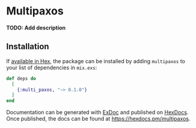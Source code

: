 # Multipaxos

**TODO: Add description**

## Installation

If [available in Hex](https://hex.pm/docs/publish), the package can be installed
by adding `multipaxos` to your list of dependencies in `mix.exs`:

```elixir
def deps do
  [
    {:multi_paxos, "~> 0.1.0"}
  ]
end
```

Documentation can be generated with [ExDoc](https://github.com/elixir-lang/ex_doc)
and published on [HexDocs](https://hexdocs.pm). Once published, the docs can
be found at <https://hexdocs.pm/multipaxos>.

